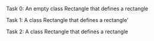 Task 0:
An empty class Rectangle that defines a rectangle

Task 1:
A class Rectangle that defines a rectangle'

Task 2:
A class Rectangle that defines a rectangle
